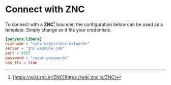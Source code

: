 # Connect with ZNC

To connect with a **ZNC**[^1] bouncer, the configuration below can be used as a template. Simply change so it fits your credentials.

```toml
[servers.libera]
nickname = "<znc-user>/<znc-network>"
server = "znc.example.com"
port = 6667
password = "<your-password>"
use_tls = true
```

[^1]: [https://wiki.znc.in/ZNC](https://wiki.znc.in/ZNC)